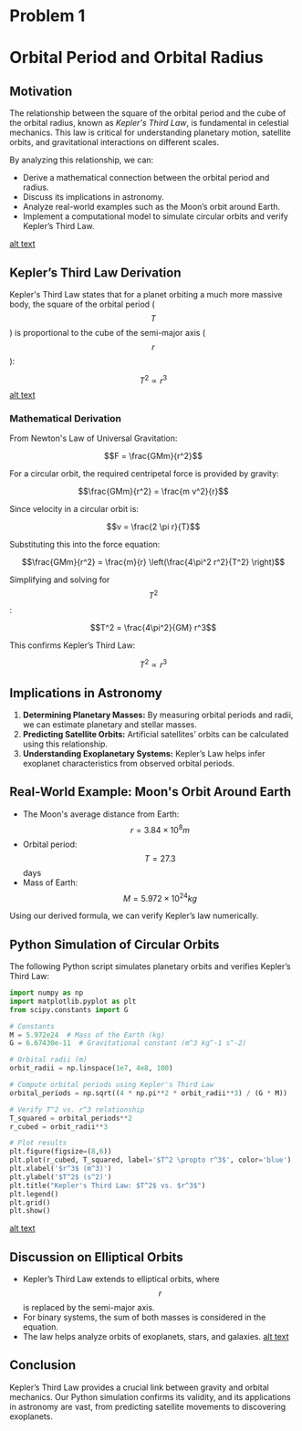 # Problem 1
# **Orbital Period and Orbital Radius**

## **Motivation**
The relationship between the square of the orbital period and the cube of the orbital radius, known as *Kepler's Third Law*, is fundamental in celestial mechanics. This law is critical for understanding planetary motion, satellite orbits, and gravitational interactions on different scales.

By analyzing this relationship, we can:
- Derive a mathematical connection between the orbital period and radius.
- Discuss its implications in astronomy.
- Analyze real-world examples such as the Moon’s orbit around Earth.
- Implement a computational model to simulate circular orbits and verify Kepler’s Third Law.

[alt text](%20Unknown.png)

## **Kepler’s Third Law Derivation**
Kepler's Third Law states that for a planet orbiting a much more massive body, the square of the orbital period ($$T$$) is proportional to the cube of the semi-major axis ($$r$$):

$$T^2 \propto r^3$$
[alt text](%20111.png)


### **Mathematical Derivation**
From Newton's Law of Universal Gravitation:

$$F = \frac{GMm}{r^2}$$

For a circular orbit, the required centripetal force is provided by gravity:

$$\frac{GMm}{r^2} = \frac{m v^2}{r}$$

Since velocity in a circular orbit is:

$$v = \frac{2 \pi r}{T}$$

Substituting this into the force equation:

$$\frac{GMm}{r^2} = \frac{m}{r} \left(\frac{4\pi^2 r^2}{T^2} \right)$$

Simplifying and solving for $$T^2$$:

$$T^2 = \frac{4\pi^2}{GM} r^3$$

This confirms Kepler’s Third Law:

$$T^2 \propto r^3$$

## **Implications in Astronomy**
1. **Determining Planetary Masses:** By measuring orbital periods and radii, we can estimate planetary and stellar masses.
2. **Predicting Satellite Orbits:** Artificial satellites’ orbits can be calculated using this relationship.
3. **Understanding Exoplanetary Systems:** Kepler’s Law helps infer exoplanet characteristics from observed orbital periods.

## **Real-World Example: Moon's Orbit Around Earth**
- The Moon's average distance from Earth: $$r = 3.84 \times 10^8 m$$
- Orbital period: $$T = 27.3$$ days
- Mass of Earth: $$M = 5.972 \times 10^{24} kg$$

Using our derived formula, we can verify Kepler’s law numerically.

## **Python Simulation of Circular Orbits**
The following Python script simulates planetary orbits and verifies Kepler’s Third Law:

```python
import numpy as np
import matplotlib.pyplot as plt
from scipy.constants import G

# Constants
M = 5.972e24  # Mass of the Earth (kg)
G = 6.67430e-11  # Gravitational constant (m^3 kg^-1 s^-2)

# Orbital radii (m)
orbit_radii = np.linspace(1e7, 4e8, 100)

# Compute orbital periods using Kepler's Third Law
orbital_periods = np.sqrt((4 * np.pi**2 * orbit_radii**3) / (G * M))

# Verify T^2 vs. r^3 relationship
T_squared = orbital_periods**2
r_cubed = orbit_radii**3

# Plot results
plt.figure(figsize=(8,6))
plt.plot(r_cubed, T_squared, label='$T^2 \propto r^3$', color='blue')
plt.xlabel('$r^3$ (m^3)')
plt.ylabel('$T^2$ (s^2)')
plt.title("Kepler's Third Law: $T^2$ vs. $r^3$")
plt.legend()
plt.grid()
plt.show()
```
[alt text](%10333.png)
## **Discussion on Elliptical Orbits**
- Kepler’s Third Law extends to elliptical orbits, where $$r$$ is replaced by the semi-major axis.
- For binary systems, the sum of both masses is considered in the equation.
- The law helps analyze orbits of exoplanets, stars, and galaxies.
[alt text](%30555.png)

## **Conclusion**
Kepler’s Third Law provides a crucial link between gravity and orbital mechanics. Our Python simulation confirms its validity, and its applications in astronomy are vast, from predicting satellite movements to discovering exoplanets.